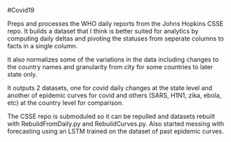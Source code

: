 #Covid19

Preps and processes the WHO daily reports from the Johns Hopkins CSSE repo. It builds a dataset that I think is better suited for analytics by computing daily deltas and pivoting the statuses from seperate columns to facts in a single column.

It also normalizes some of the variations in the data including changes to the country names and granularity from city for some countries to later state only.

It outputs 2 datasets, one for covid daily changes at the state level and another of epidemic curves for covid and others (SARS, H1N1, zika, ebola, etc) at the country level for comparison.

The CSSE repo is submoduled so it can be repulled and datasets rebuilt with RebuildFromDaily.py and RebuildCurves.py. Also started messing with forecasting using an LSTM trained on the dataset of past epidemic curves.
